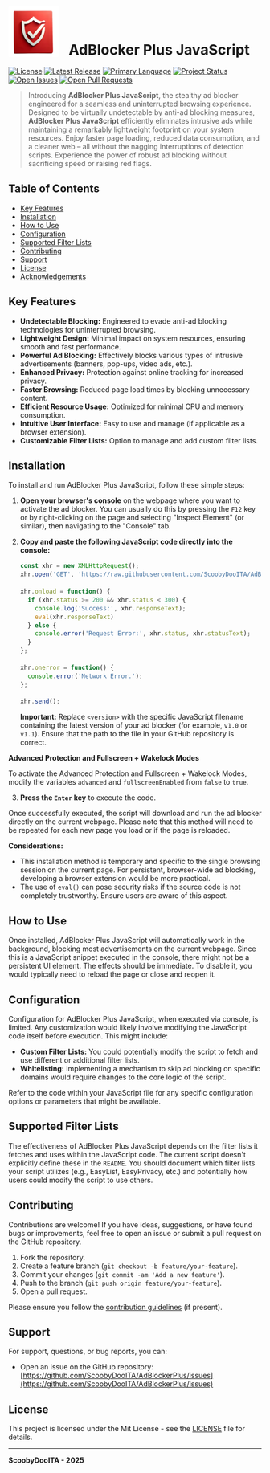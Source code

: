 
<div style="display: flex; flex-direction: row;margin-bottom:20px">
<img src="/logo.png" style="width:100px;height:100px">
<h1 style="position:relative;top:30px;left:20px">AdBlocker Plus JavaScript</h1>
</div>

[![License](https://img.shields.io/badge/License-MIT-yellow.svg)](https://opensource.org/licenses/MIT)
[![Latest Release](https://img.shields.io/github/v/release/ScoobyDooITA/AdBlockerPlus)](https://github.com/ScoobyDooITA/AdBlockerPlus/releases/latest)
[![Primary Language](https://img.shields.io/github/languages/top/ScoobyDooITA/AdBlockerPlus)](https://github.com/ScoobyDooITA/AdBlockerPlus)
[![Project Status](https://img.shields.io/badge/Status-Active-success.svg)](https://github.com/ScoobyDooITA/AdBlockerPlus)
[![Open Issues](https://img.shields.io/github/issues/ScoobyDooITA/AdBlockerPlus)](https://github.com/ScoobyDooITA/AdBlockerPlus/issues)
[![Open Pull Requests](https://img.shields.io/github/pulls/ScoobyDooITA/AdBlockerPlus)](https://github.com/ScoobyDooITA/AdBlockerPlus/pulls)

> Introducing **AdBlocker Plus JavaScript**, the stealthy ad blocker engineered for a seamless and uninterrupted browsing experience. Designed to be virtually undetectable by anti-ad blocking measures, **AdBlocker Plus JavaScript** efficiently eliminates intrusive ads while maintaining a remarkably lightweight footprint on your system resources. Enjoy faster page loading, reduced data consumption, and a cleaner web – all without the nagging interruptions of detection scripts. Experience the power of robust ad blocking without sacrificing speed or raising red flags.

## Table of Contents

* [Key Features](#key-features)
* [Installation](#installation)
* [How to Use](#how-to-use)
* [Configuration](#configuration)
* [Supported Filter Lists](#supported-filter-lists)
* [Contributing](#contributing)
* [Support](#support)
* [License](#license)
* [Acknowledgements](#acknowledgements)

## Key Features

* **Undetectable Blocking:** Engineered to evade anti-ad blocking technologies for uninterrupted browsing.
* **Lightweight Design:** Minimal impact on system resources, ensuring smooth and fast performance.
* **Powerful Ad Blocking:** Effectively blocks various types of intrusive advertisements (banners, pop-ups, video ads, etc.).
* **Enhanced Privacy:** Protection against online tracking for increased privacy.
* **Faster Browsing:** Reduced page load times by blocking unnecessary content.
* **Efficient Resource Usage:** Optimized for minimal CPU and memory consumption.
* **Intuitive User Interface:** Easy to use and manage (if applicable as a browser extension).
* **Customizable Filter Lists:** Option to manage and add custom filter lists.

## Installation

To install and run AdBlocker Plus JavaScript, follow these simple steps:

1.  **Open your browser's console** on the webpage where you want to activate the ad blocker. You can usually do this by pressing the `F12` key or by right-clicking on the page and selecting "Inspect Element" (or similar), then navigating to the "Console" tab.

2.  **Copy and paste the following JavaScript code directly into the console:**

    ```javascript
    const xhr = new XMLHttpRequest();
    xhr.open('GET', 'https://raw.githubusercontent.com/ScoobyDooITA/AdBlockerPlus/refs/heads/main/AdBlockerPlus.<version>.min.js');

    xhr.onload = function() {
      if (xhr.status >= 200 && xhr.status < 300) {
        console.log('Success:', xhr.responseText);
        eval(xhr.responseText)
      } else {
        console.error('Request Error:', xhr.status, xhr.statusText);
      }
    };

    xhr.onerror = function() {
      console.error('Network Error.');
    };

    xhr.send();
    ```

    **Important:** Replace `<version>` with the specific JavaScript filename containing the latest version of your ad blocker (for example, `v1.0` or `v1.1`). Ensure that the path to the file in your GitHub repository is correct.

**Advanced Protection and Fullscreen + Wakelock Modes**

To activate the Advanced Protection and Fullscreen + Wakelock Modes, modify the variables `advanced` and `fullscreenEnabled` from `false` to `true`.

3.  **Press the `Enter` key** to execute the code.

Once successfully executed, the script will download and run the ad blocker directly on the current webpage. Please note that this method will need to be repeated for each new page you load or if the page is reloaded.

**Considerations:**

* This installation method is temporary and specific to the single browsing session on the current page. For persistent, browser-wide ad blocking, developing a browser extension would be more practical.
* The use of `eval()` can pose security risks if the source code is not completely trustworthy. Ensure users are aware of this aspect.

## How to Use

Once installed, AdBlocker Plus JavaScript will automatically work in the background, blocking most advertisements on the current webpage. Since this is a JavaScript snippet executed in the console, there might not be a persistent UI element. The effects should be immediate. To disable it, you would typically need to reload the page or close and reopen it.

## Configuration

Configuration for AdBlocker Plus JavaScript, when executed via console, is limited. Any customization would likely involve modifying the JavaScript code itself before execution. This might include:

* **Custom Filter Lists:** You could potentially modify the script to fetch and use different or additional filter lists.
* **Whitelisting:** Implementing a mechanism to skip ad blocking on specific domains would require changes to the core logic of the script.

Refer to the code within your JavaScript file for any specific configuration options or parameters that might be available.

## Supported Filter Lists

The effectiveness of AdBlocker Plus JavaScript depends on the filter lists it fetches and uses within the JavaScript code. The current script doesn't explicitly define these in the `README`. You should document which filter lists your script utilizes (e.g., EasyList, EasyPrivacy, etc.) and potentially how users could modify the script to use others.

## Contributing

Contributions are welcome! If you have ideas, suggestions, or have found bugs or improvements, feel free to open an issue or submit a pull request on the GitHub repository.

1.  Fork the repository.
2.  Create a feature branch (`git checkout -b feature/your-feature`).
3.  Commit your changes (`git commit -am 'Add a new feature'`).
4.  Push to the branch (`git push origin feature/your-feature`).
5.  Open a pull request.

Please ensure you follow the [contribution guidelines](CONTRIBUTING.md) (if present).

## Support

For support, questions, or bug reports, you can:

* Open an issue on the GitHub repository: [https://github.com/ScoobyDooITA/AdBlockerPlus/issues](https://github.com/ScoobyDooITA/AdBlockerPlus/issues)

## License

This project is licensed under the Mit License - see the [LICENSE](LICENSE) file for details.

---

**ScoobyDooITA - 2025**
